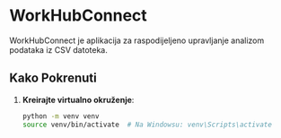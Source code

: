 # WorkHubConnect

WorkHubConnect je aplikacija za raspodijeljeno upravljanje analizom podataka iz CSV datoteka.

## Kako Pokrenuti

1. **Kreirajte virtualno okruženje**:
   ```bash
   python -m venv venv
   source venv/bin/activate  # Na Windowsu: venv\Scripts\activate
